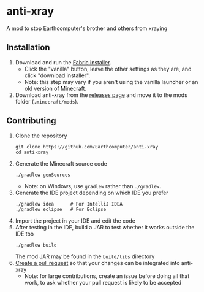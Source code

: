 # anti-xray
A mod to stop Earthcomputer's brother and others from xraying

## Installation
1. Download and run the [Fabric installer](https://fabricmc.net/use).
   - Click the "vanilla" button, leave the other settings as they are,
     and click "download installer".
   - Note: this step may vary if you aren't using the vanilla launcher
     or an old version of Minecraft.
1. Download anti-xray from the [releases page](https://github.com/Earthcomputer/anti-xray/releases)
   and move it to the mods folder (`.minecraft/mods`).

## Contributing
1. Clone the repository
   ```
   git clone https://github.com/Earthcomputer/anti-xray
   cd anti-xray
   ```
1. Generate the Minecraft source code
   ```
   ./gradlew genSources
   ```
   - Note: on Windows, use `gradlew` rather than `./gradlew`.
1. Generate the IDE project depending on which IDE you prefer
   ```
   ./gradlew idea      # For IntelliJ IDEA
   ./gradlew eclipse   # For Eclipse
   ```
1. Import the project in your IDE and edit the code
1. After testing in the IDE, build a JAR to test whether it works outside the IDE too
   ```
   ./gradlew build
   ```
   The mod JAR may be found in the `build/libs` directory
1. [Create a pull request](https://help.github.com/en/articles/creating-a-pull-request)
   so that your changes can be integrated into anti-xray
   - Note: for large contributions, create an issue before doing all that
     work, to ask whether your pull request is likely to be accepted